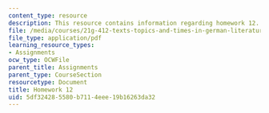 ```yaml
---
content_type: resource
description: This resource contains information regarding homework 12.
file: /media/courses/21g-412-texts-topics-and-times-in-german-literature-fall-2009/5df324285580b7114eee19b16263da32_MIT21G_412F09_hw12.pdf
file_type: application/pdf
learning_resource_types:
- Assignments
ocw_type: OCWFile
parent_title: Assignments
parent_type: CourseSection
resourcetype: Document
title: Homework 12
uid: 5df32428-5580-b711-4eee-19b16263da32
---
```

